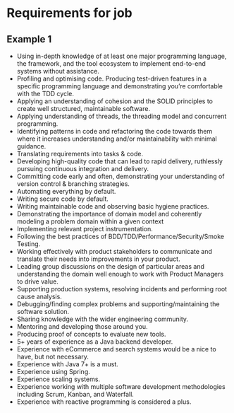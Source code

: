 # Requirements for job

## Example 1

- Using in-depth knowledge of at least one major programming language, the framework, and the tool ecosystem to implement end-to-end systems without assistance.
- Profiling and optimising code.
Producing test-driven features in a specific programming language and demonstrating you’re comfortable with the TDD cycle.
- Applying an understanding of cohesion and the SOLID principles to create well structured, maintainable software.
- Applying understanding of threads, the threading model and concurrent programming.
- Identifying patterns in code and refactoring the code towards them where it increases understanding and/or maintainability with minimal guidance.
- Translating requirements into tasks & code.
- Developing high-quality code that can lead to rapid delivery, ruthlessly pursuing continuous integration and delivery. 
- Committing code early and often, demonstrating your understanding of version control & branching strategies.
- Automating everything by default.
- Writing secure code by default.
- Writing maintainable code and observing basic hygiene practices.
- Demonstrating the importance of domain model and coherently modeling a problem domain within a given context
- Implementing relevant project instrumentation.
- Following the best practices of BDD/TDD/Performance/Security/Smoke Testing.
- Working effectively with product stakeholders to communicate and translate their needs into improvements in your product.
- Leading group discussions on the design of particular areas and understanding the domain well enough to work with Product Managers to drive value.
- Supporting production systems, resolving incidents and performing root cause analysis.
- Debugging/finding complex problems and supporting/maintaining the software solution. 
- Sharing knowledge with the wider engineering community.
- Mentoring and developing those around you.
- Producing proof of concepts to evaluate new tools.
- 5+ years of experience as a Java backend developer.
- Experience with eCommerce and search systems would be a nice to have, but not necessary.
- Experience with Java 7+ is a must.
- Experience using Spring.
- Experience scaling systems.
- Experience working with multiple software development methodologies including Scrum, Kanban, and Waterfall.
- Experience with reactive programming is considered a plus.
